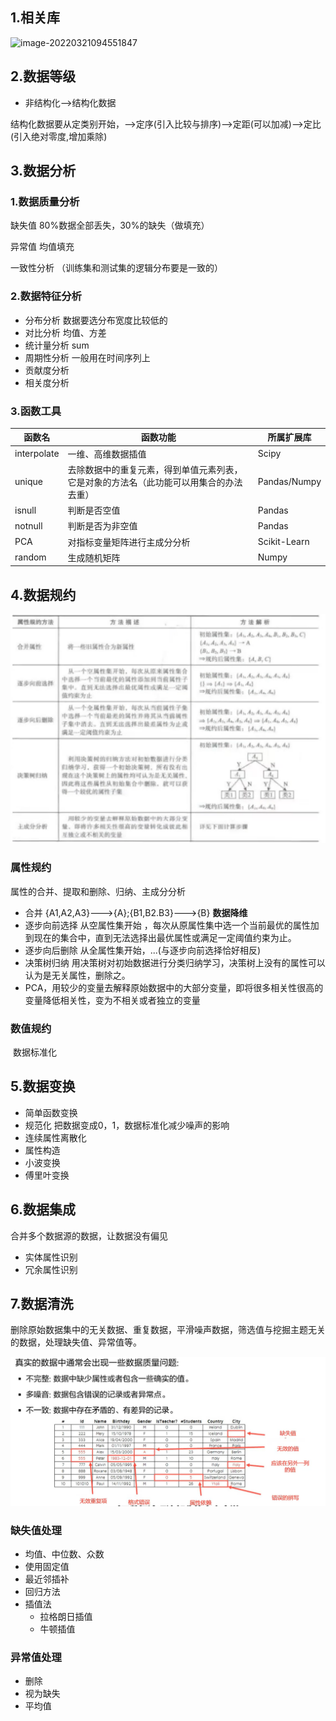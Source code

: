 ## 1.相关库

![image-20220321094551847](Untitled/image-20220321094551847.png)

## 2.数据等级

- 非结构化-->结构化数据

结构化数据要从定类别开始，-->定序(引入比较与排序)-->定距(可以加减)-->定比(引入绝对零度,增加乘除)

## 3.数据分析

### 1.数据质量分析

缺失值  80%数据全部丢失，30%的缺失（做填充）

异常值  均值填充

一致性分析    （训练集和测试集的逻辑分布要是一致的）





### 2.数据特征分析

- 分布分析     数据要选分布宽度比较低的
- 对比分析     均值、方差
- 统计量分析  sum
- 周期性分析   一般用在时间序列上
- 贡献度分析  
- 相关度分析  

### 3.函数工具

| 函数名      | 函数功能                                                     | 所属扩展库   |
| ----------- | ------------------------------------------------------------ | ------------ |
| interpolate | 一维、高维数据插值                                           | Scipy        |
| unique      | 去除数据中的重复元素，得到单值元素列表，它是对象的方法名（此功能可以用集合的办法去重） | Pandas/Numpy |
| isnull      | 判断是否空值                                                 | Pandas       |
| notnull     | 判断是否为非空值                                             | Pandas       |
| PCA         | 对指标变量矩阵进行主成分分析                                 | Scikit-Learn |
| random      | 生成随机矩阵                                                 | Numpy        |

## 4.数据规约



![image-20220321102046509](数据分析概述/image-20220321102046509.png)

### 属性规约

属性的合并、提取和删除、归纳、主成分分析

- 合并  {A1,A2,A3}--->{A};{B1,B2.B3}--->{B}  **数据降维**
- 逐步向前选择   从空属性集开始 ，每次从原属性集中选一个当前最优的属性加到现在的集合中，直到无法选择出最优属性或满足一定阈值约束为止。
- 逐步向后删除  从全属性集开始，...(与逐步向前选择恰好相反)
- 决策树归纳  用决策树对初始数据进行分类归纳学习，决策树上没有的属性可以认为是无关属性，删除之。
- PCA，用较少的变量去解释原始数据中的大部分变量，即将很多相关性很高的变量降低相关性，变为不相关或者独立的变量

### 数值规约

​	数据标准化

## 5.数据变换

- 简单函数变换
- 规范化   把数据变成0，1，数据标准化减少噪声的影响
- 连续属性离散化
- 属性构造
- 小波变换
- 傅里叶变换

## 6.数据集成

合并多个数据源的数据，让数据没有偏见

- 实体属性识别
- 冗余属性识别

## 7.数据清洗

删除原始数据集中的无关数据、重复数据，平滑噪声数据，筛选值与挖掘主题无关的数据，处理缺失值、异常值等。

![image-20220321205617659](数据分析概述/image-20220321205617659.png)

### 缺失值处理

- 均值、中位数、众数
- 使用固定值
- 最近邻插补
- 回归方法
- 插值法
  - 拉格朗日插值                                                                                                                                                                                                                                                                                                                                                                          
  - 牛顿插值
### 异常值处理

- 删除
- 视为缺失
- 平均值